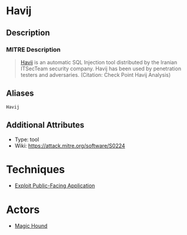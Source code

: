 
# Havij

## Description

### MITRE Description

> [Havij](https://attack.mitre.org/software/S0224) is an automatic SQL Injection tool distributed by the Iranian ITSecTeam security company. Havij has been used by penetration testers and adversaries. (Citation: Check Point Havij Analysis)

## Aliases

```
Havij
```

## Additional Attributes

* Type: tool
* Wiki: https://attack.mitre.org/software/S0224

# Techniques


* [Exploit Public-Facing Application](../techniques/Exploit-Public-Facing-Application.md)


# Actors


* [Magic Hound](../actors/Magic-Hound.md)

